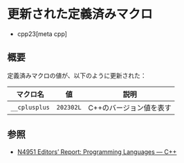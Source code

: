 # 更新された定義済みマクロ
* cpp23[meta cpp]

## 概要

定義済みマクロの値が、以下のように更新された：

| マクロ名      | 値        | 説明                    |
|---------------|-----------|-------------------------|
| `__cplusplus` | `202302L` | C++のバージョン値を表す |


## 参照
- [N4951 Editors’ Report: Programming Languages — C++](https://www.open-std.org/jtc1/sc22/wg21/docs/papers/2023/n4951.html)
